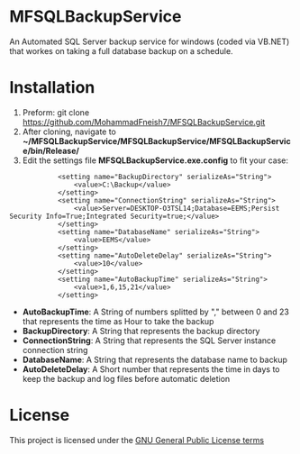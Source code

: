 # MFSQLBackupService

An Automated SQL Server backup service for windows (coded via VB.NET) that workes on taking a full database backup on a schedule.

# Installation

1. Preform: git clone https://github.com/MohammadFneish7/MFSQLBackupService.git
2. After cloning, navigate to **~/MFSQLBackupService/MFSQLBackupService/MFSQLBackupService/bin/Release/**
3. Edit the settings file **MFSQLBackupService.exe.config** to fit your case:
```
            <setting name="BackupDirectory" serializeAs="String">
                <value>C:\Backup</value>
            </setting>
            <setting name="ConnectionString" serializeAs="String">
                <value>Server=DESKTOP-O3TSL14;Database=EEMS;Persist Security Info=True;Integrated Security=true;</value>
            </setting>
            <setting name="DatabaseName" serializeAs="String">
                <value>EEMS</value>
            </setting>
            <setting name="AutoDeleteDelay" serializeAs="String">
                <value>10</value>
            </setting>
            <setting name="AutoBackupTime" serializeAs="String">
                <value>1,6,15,21</value>
            </setting>
```
  * **AutoBackupTime**: A String of numbers splitted by "," between 0 and 23 that represents the time as Hour to take the backup
  * **BackupDirectory**: A String that represents the backup directory
  * **ConnectionString**: A String that represents the SQL Server instance connection string
  * **DatabaseName**:  A String that represents the database name to backup
  * **AutoDeleteDelay**:  A Short number that represents the time in days to keep the backup and log files before automatic deletion
  
  # License
This project is licensed under the [GNU General Public License terms][1]
    
    
[1]: https://github.com/MohammadFneish7/MFSQLBackupService/blob/master/LICENSE.
  